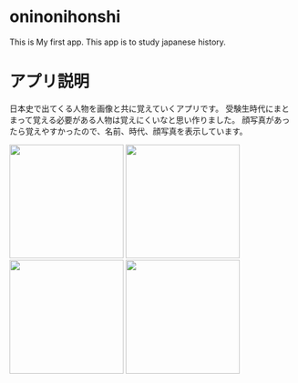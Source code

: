 # oninonihonshi
This is My first app.
This app is to study japanese history.

# アプリ説明
日本史で出てくる人物を画像と共に覚えていくアプリです。
受験生時代にまとまって覚える必要がある人物は覚えにくいなと思い作りました。
顔写真があったら覚えやすかったので、名前、時代、顔写真を表示しています。


<img src="https://user-images.githubusercontent.com/44168191/72198905-fdadcd80-3477-11ea-8681-c8b1639f6063.png" width="200px">
<img src="https://user-images.githubusercontent.com/44168191/72198996-d73c6200-3478-11ea-80c2-a172e2be857b.png" width="200px">
<img src="https://user-images.githubusercontent.com/44168191/72198998-defc0680-3478-11ea-8a98-73af5e9171c4.png" width="200px">
<img src="https://user-images.githubusercontent.com/44168191/72199004-f2a76d00-3478-11ea-8d0f-6c079ae0a0a3.png" width="200px">

